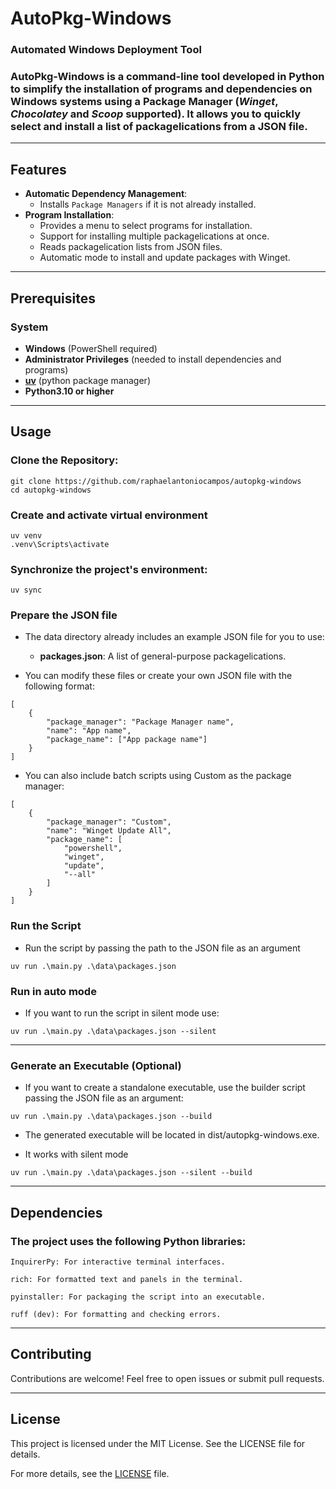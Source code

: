 # AutoPkg-Windows

### Automated Windows Deployment Tool

### **AutoPkg-Windows** is a command-line tool developed in Python to simplify the installation of programs and dependencies on Windows systems using a Package Manager (*Winget*, *Chocolatey* and *Scoop* supported). It allows you to quickly select and install a list of packagelications from a JSON file.

---

## Features

- **Automatic Dependency Management**:
  - Installs `Package Managers` if it is not already installed.
- **Program Installation**:
  - Provides a menu to select programs for installation.
  - Support for installing multiple packagelications at once.
  - Reads packagelication lists from JSON files.
  - Automatic mode to install and update packages with Winget.

---

## Prerequisites 

### System
- **Windows** (PowerShell required)
- **Administrator Privileges** (needed to install dependencies and programs)
- **[uv](https://github.com/astral-sh/uv)** (python package manager)
- **Python3.10 or higher**

---

## Usage

### Clone the Repository:

```
git clone https://github.com/raphaelantoniocampos/autopkg-windows
cd autopkg-windows
```

### Create and activate virtual environment

```
uv venv
.venv\Scripts\activate
```

### Synchronize the project's environment:

```
uv sync
```

### Prepare the JSON file

- The data directory already includes an example JSON file for you to use:

    - **packages.json**: A list of general-purpose packagelications.

- You can modify these files or create your own JSON file with the following format:

```
[
    {
        "package_manager": "Package Manager name",
        "name": "App name",
        "package_name": ["App package name"]
    }
]
```

- You can also include batch scripts using Custom as the package manager:

```
[
    {
        "package_manager": "Custom",
        "name": "Winget Update All",
        "package_name": [
            "powershell", 
            "winget", 
            "update", 
            "--all"
        ]
    }
]
```


### Run the Script

- Run the script by passing the path to the JSON file as an argument

```
uv run .\main.py .\data\packages.json
```

### Run in auto mode

- If you want to run the script in silent mode use:

```
uv run .\main.py .\data\packages.json --silent
```

---

### Generate an Executable (Optional)

- If you want to create a standalone executable, use the builder script passing the JSON file as an argument:

```
uv run .\main.py .\data\packages.json --build
```

- The generated executable will be located in dist/autopkg-windows.exe. 

- It works with silent mode

```
uv run .\main.py .\data\packages.json --silent --build
```

---

## Dependencies

### The project uses the following Python libraries:

    InquirerPy: For interactive terminal interfaces.

    rich: For formatted text and panels in the terminal.

    pyinstaller: For packaging the script into an executable.

    ruff (dev): For formatting and checking errors.

---

## Contributing

Contributions are welcome! Feel free to open issues or submit pull requests.

---

## License

This project is licensed under the MIT License. See the LICENSE file for details.

For more details, see the [LICENSE](LICENSE) file.
